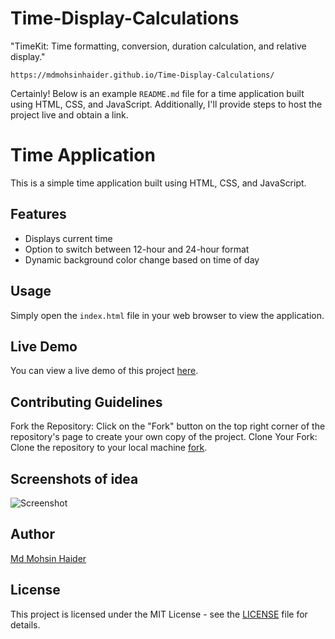 # Time-Display-Calculations
"TimeKit: Time formatting, conversion, duration calculation, and relative display."

```
https://mdmohsinhaider.github.io/Time-Display-Calculations/
```
Certainly! Below is an example `README.md` file for a time application built using HTML, CSS, and JavaScript. Additionally, I'll provide steps to host the project live and obtain a link.

# Time Application

This is a simple time application built using HTML, CSS, and JavaScript.

## Features

- Displays current time
- Option to switch between 12-hour and 24-hour format
- Dynamic background color change based on time of day

## Usage

Simply open the `index.html` file in your web browser to view the application.

## Live Demo

You can view a live demo of this project [here](https://mdmohsinhaider.github.io/Time-Display-Calculations/).

## Contributing Guidelines
Fork the Repository: Click on the "Fork" button on the top right corner of the repository's page to create your own copy of the project.
Clone Your Fork: Clone the repository to your local machine [fork](https://github.com/login?return_to=%2FMdMohsinHaider%2FTime-Display-Calculations).

## Screenshots of idea 

![Screenshot](https://chrome.google.com/webstore/detail/digital-clock-ce-7/ceppoilemjnhfdbkekhcnagmfnhokjgm?hl=en-GB)

## Author

[Md Mohsin Haider](https://github.com/MdMohsinHaider)

## License

This project is licensed under the MIT License - see the [LICENSE](LICENSE) file for details.

